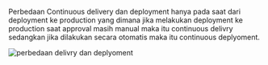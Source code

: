 Perbedaan Continuous delivery dan deployment hanya pada saat dari deployment ke production yang dimana jika melakukan deployment ke production saat approval masih manual maka itu 
continuous delivry sedangkan jika dilakukan secara otomatis maka itu continuous deplyoment.

![perbedaan delivry dan deplyoment](https://konsultanmsp.files.wordpress.com/2016/10/perbedaan-continuos-delivery-dan-deployment.jpg)

